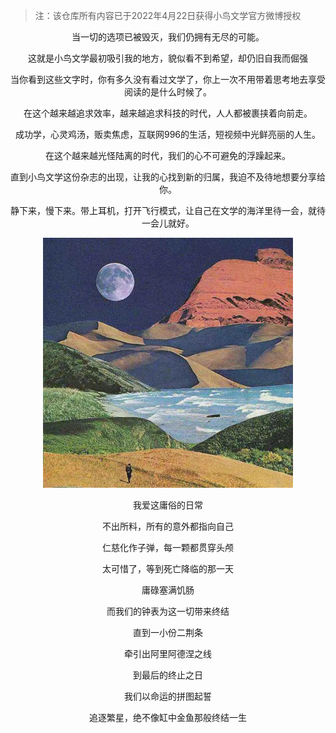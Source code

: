 > 注：该仓库所有内容已于2022年4月22日获得小鸟文学官方微博授权   

<p align="center">当一切的选项已被毁灭，我们仍拥有无尽的可能。</p>
  
<p align="center">这就是小鸟文学最初吸引我的地方，貌似看不到希望，却仍旧自我而倔强</p>

<p align="center">当你看到这些文字时，你有多久没有看过文学了，你上一次不用带着思考地去享受阅读的是什么时候了。</p>

<p align="center">在这个越来越追求效率，越来越追求科技的时代，人人都被裹挟着向前走。</p>

<p align="center">成功学，心灵鸡汤，贩卖焦虑，互联网996的生活，短视频中光鲜亮丽的人生。</p>

<p align="center">在这个越来越光怪陆离的时代，我们的心不可避免的浮躁起来。</p>

<p align="center">直到小鸟文学这份杂志的出现，让我的心找到新的归属，我迫不及待地想要分享给你。</p>

<p align="center">静下来，慢下来。带上耳机，打开飞行模式，让自己在文学的海洋里待一会，就待一会儿就好。</p>
<div align=center>
<img src="https://github.com/FranzKafkaYu/AvesLive/blob/main/media/83f36e9f45382d1a91ad3454691f9905.jpeg" width="400" height="400">
</div>

<p align="center">我爱这庸俗的日常</p>
  


<p align="center">不出所料，所有的意外都指向自己</p>

<p align="center">仁慈化作子弹，每一颗都贯穿头颅</p>

<p align="center">太可惜了，等到死亡降临的那一天</p>

<p align="center">庸碌塞满饥肠</p>

<p align="center">而我们的钟表为这一切带来终结</p>

<p align="center">直到一小份二荆条</p>

<p align="center">牵引出阿里阿德涅之线</p>

<p align="center">到最后的终止之日</p>

<p align="center">我们以命运的拼图起誓</p>

<p align="center">追逐繁星，绝不像缸中金鱼那般终结一生</p>
